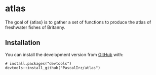 
<!-- README.md is generated from README.Rmd. Please edit that file -->

# atlas

<!-- badges: start -->
<!-- badges: end -->

The goal of {atlas} is to gather a set of functions to produce the atlas
of freshwater fishes of Britanny.

## Installation

You can install the development version from
[GitHub](https://github.com/) with:

    # install.packages("devtools")
    devtools::install_github("PascalIrz/atlas")
